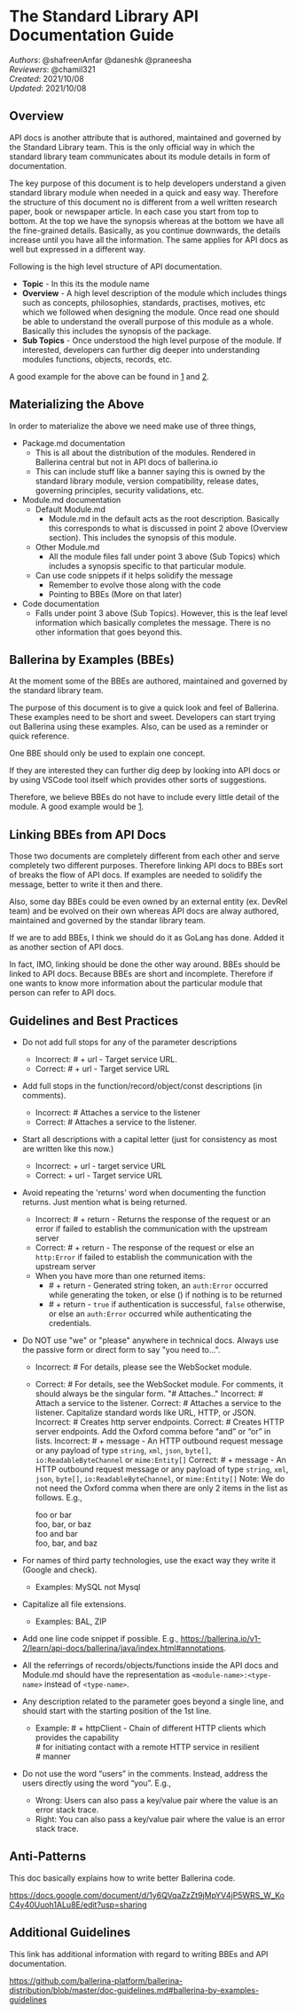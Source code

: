 # The Standard Library API Documentation Guide

_Authors_: @shafreenAnfar @daneshk @praneesha  
_Reviewers_: @chamil321  
_Created_: 2021/10/08  
_Updated_: 2021/10/08

## Overview

API docs is another attribute that is authored, maintained and governed by the Standard Library team. This is the only official way in which the standard library team communicates about its module details in form of documentation. 

The key purpose of this document is to help developers understand a given standard library module when needed in a quick and easy way. Therefore the structure of this document no is different from a well written research paper, book or newspaper article. In each case you start from top to bottom. At the top we have the synopsis whereas at the bottom we have all the fine-grained details. Basically, as you continue downwards, the details increase until you have all the information. The same applies for API docs as well but expressed in a different way.

Following is the high level structure of API documentation.

- **Topic** - In this its the module name
- **Overview** - A high level description of the module which includes things such as concepts, philosophies, standards, practises, motives, etc which we followed when designing the module. Once read one should be able to understand the overall purpose of this module as a whole. Basically this includes the synopsis of the package. 
- **Sub Topics** - Once understood the high level purpose of the module. If interested,  developers can further dig deeper into understanding modules functions, objects, records, etc.

A good example for the above can be found in [1](https://pkg.go.dev/regexp#example_) and [2](https://docs.oracle.com/javase/7/docs/api/).

## Materializing the Above

In order to materialize the above we need make use of three things,

-  Package.md documentation 
   -  This is all about the distribution of the modules. Rendered in Ballerina central but not in API docs of ballerina.io 
   -  This can include stuff like a banner saying this is owned by the standard library module, version compatibility, release dates, governing principles, security validations, etc.
- Module.md documentation 
  -  Default Module.md 
       - Module.md in the default acts as the root description. Basically this corresponds to what is discussed in point 2 above (Overview section). This includes the synopsis of this module. 
   -  Other Module.md 
      -  All the module files fall under point 3 above (Sub Topics) which includes a synopsis specific to that particular module.
   -  Can use code snippets if it helps solidify the message
       - Remember to evolve those along with the code
       - Pointing to BBEs  (More on that later)
- Code documentation 
   -  Falls under point 3 above (Sub Topics). However, this is the leaf level information which basically completes the message. There is no other information that goes beyond this.

## Ballerina by Examples (BBEs)

At the moment some of the BBEs are authored, maintained and governed by the standard library team.

The purpose of this document is to give a quick look and feel of Ballerina. These examples need to be short and sweet. Developers can start trying out Ballerina using these examples. Also, can be used as a reminder or quick reference.

One BBE should only be used to explain one concept.

If they are interested they can further dig deep by looking into API docs or by using VSCode tool itself which provides other sorts of suggestions.

Therefore, we believe BBEs do not have to include every little detail of the module. A good example would be [1](https://ballerina.io/learn/by-example/udp-client.html). 

## Linking BBEs from API Docs

Those two documents are completely different from each other and serve completely two different purposes. Therefore linking API docs to BBEs sort of breaks the flow of API docs. 
If examples are needed to solidify the message, better to write it then and there.

Also, some day BBEs could be even owned by an external entity (ex. DevRel team) and be evolved on their own whereas API docs are alway authored, maintained and governed by the standar library team.

If we are to add BBEs, I think we should do it as GoLang has done. Added it as another section of API docs.

In fact, IMO, linking should be done the other way around. BBEs should be linked to API docs. Because BBEs are short and incomplete. Therefore if one wants to know more information about the particular module that person can refer to API docs.  


## Guidelines and Best Practices

- Do not add full stops for any of the parameter descriptions
   - Incorrect: # + url - Target service URL.
   -  Correct:   # + url - Target service URL
- Add full stops in the function/record/object/const descriptions (in comments).
  -  Incorrect: # Attaches a service to the listener
  -  Correct:   # Attaches a service to the listener.
- Start all descriptions  with a capital letter (just for consistency as most are written like this now.)
  -  Incorrect: + url - target service URL
  -  Correct:   + url - Target service URL
-  Avoid repeating the 'returns' word when documenting the function returns. Just mention what is being returned.
   -  Incorrect:   # + return - Returns the response of the request or an error if failed to establish the communication with the upstream server 
   -  Correct:   # + return - The response of the request or else an `http:Error` if failed to establish the communication with the upstream server
   -  When you have more than one returned items:
      -  \# + return - Generated string token,  an `auth:Error` occurred while generating the token, or else () if nothing is to be returned
      -  \# + return - `true` if authentication is successful, `false` otherwise, or else an `auth:Error` occurred while authenticating the credentials.
-  Do NOT use "we" or "please" anywhere in technical docs. Always use the passive form or direct form to say "you need to...".
   -  Incorrect: # For details, please see the WebSocket module.
   -  Correct:   # For details, see the WebSocket module.
For comments, it should always be the singular form. "# Attaches.."
Incorrect: # Attach a service to the listener.
Correct:   # Attaches a service to the listener.
Capitalize standard words like URL, HTTP, or JSON.
Incorrect: # Creates http server endpoints.
Correct:   # Creates HTTP server endpoints.
Add the Oxford comma before “and” or “or” in lists.
Incorrect: # + message - An HTTP outbound request message or any payload of type `string`, `xml`, `json`, `byte[]`, `io:ReadableByteChannel` or `mime:Entity[]`
Correct: # + message - An HTTP outbound request message or any payload of type `string`, `xml`, `json`, `byte[]`, `io:ReadableByteChannel`, or `mime:Entity[]`
Note: We do not need the Oxford comma when there are only 2 items in the list as follows. E.g.,

        foo or bar  
        foo, bar, or baz  
        foo and bar  
        foo, bar, and baz  

-  For names of third party technologies, use the exact way they write it (Google and check). 
   -  Examples: MySQL not Mysql 
-  Capitalize all file extensions.
   -  Examples: BAL, ZIP
-  Add one line code snippet if possible. E.g., https://ballerina.io/v1-2/learn/api-docs/ballerina/java/index.html#annotations.
-  All the referrings of records/objects/functions inside the API docs and Module.md should have the representation as `<module-name>:<type-name>` instead of `<type-name>`.
-  Any description related to the parameter goes beyond a single line, and should start with the starting position of the 1st line.
   - Example: # + httpClient - Chain of different HTTP clients which provides the capability   
    \# 		   for initiating contact with a remote HTTP service in resilient  
    \# 		   manner
-  Do not use the word “users” in the comments. Instead, address the users directly using the word “you”. E.g.,
   -  Wrong: Users can also pass a key/value pair where the value is an error stack trace.
   -  Right: You can also pass a key/value pair where the value is an error stack trace.

## Anti-Patterns
This doc basically explains how to write better Ballerina code.

https://docs.google.com/document/d/1y6QVqaZzZt9jMpYV4jP5WRS_W_KoC4y40Uuoh1ALu8E/edit?usp=sharing

## Additional Guidelines 

This link has additional information with regard to writing BBEs and API documentation.

https://github.com/ballerina-platform/ballerina-distribution/blob/master/doc-guidelines.md#ballerina-by-examples-guidelines

